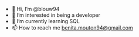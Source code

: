 - 👋 Hi, I’m @blouw94
- 👀 I’m interested in being a developer
- 🌱 I’m currently learning SQL
- 📫 How to reach me benita.mouton94@gmail.com

<!---
blouw94/blouw94 is a ✨ special ✨ repository because its `README.md` (this file) appears on your GitHub profile.
You can click the Preview link to take a look at your changes.
--->
